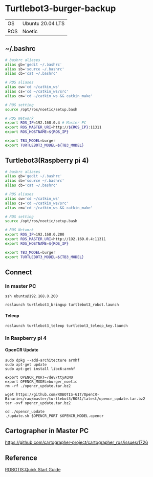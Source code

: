 # Turtlebot3-burger-backup

|||
|--|--|
|OS|Ubuntu 20.04 LTS|
|ROS|Noetic|

## ~/.bashrc

```bash
# bashrc aliases
alias gb='gedit ~/.bashrc'
alias sb='source ~/.bashrc'
alias cb='cat ~/.bashrc'

# ROS aliases
alias cw='cd ~/catkin_ws'
alias cs='cd ~/catkin_ws/src'
alias cm='cd ~/catkin_ws && catkin_make'

# ROS setting
source /opt/ros/noetic/setup.bash

# ROS Network
export ROS_IP=192.168.0.4 # Master PC
export ROS_MASTER_URI=http://${ROS_IP}:11311
export ROS_HOSTNAME=${ROS_IP}

export TB3_MODEL=burger
export TURTLEBOT3_MODEL=${TB3_MODEL}
```

## Turtlebot3(Raspberry pi 4)
```bash
# bashrc aliases
alias gb='gedit ~/.bashrc'
alias sb='source ~/.bashrc'
alias cb='cat ~/.bashrc'

# ROS aliases
alias cw='cd ~/catkin_ws'
alias cs='cd ~/catkin_ws/src'
alias cm='cd ~/catkin_ws && catkin_make'

# ROS setting
source /opt/ros/noetic/setup.bash

# ROS Network
export ROS_IP=192.168.0.200
export ROS_MASTER_URI=http://192.169.0.4:11311
export ROS_HOSTNAME=${ROS_IP}

export TB3_MODEL=burger
export TURTLEBOT3_MODEL=${TB3_MODEL}
```

## Connect
### In master PC
```
ssh ubuntu@192.168.0.200
```
```
roslaunch turtlebot3_bringup turtlebot3_robot.launch
```
#### Teleop
```
roslaunch turtlebot3_teleop turtlebot3_teleop_key.launch
```

### In Raspberry pi 4
#### OpenCR Update
```
sudo dpkg --add-architecture armhf
sudo apt-get update
sudo apt-get install libc6:armhf

export OPENCR_PORT=/dev/ttyACM0
export OPENCR_MODEL=burger_noetic
rm -rf ./opencr_update.tar.bz2

wget https://github.com/ROBOTIS-GIT/OpenCR-Binaries/raw/master/turtlebot3/ROS1/latest/opencr_update.tar.bz2 
tar -xvf opencr_update.tar.bz2 

cd ./opencr_update
./update.sh $OPENCR_PORT $OPENCR_MODEL.opencr
```
## Cartographer in Master PC
https://github.com/cartographer-project/cartographer_ros/issues/1726

## Reference
[ROBOTIS:Quick Start Guide](https://emanual.robotis.com/docs/en/platform/turtlebot3/quick-start/)
